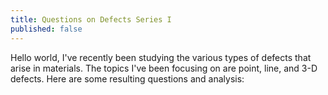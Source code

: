 ```yaml
---
title: Questions on Defects Series I
published: false
---
```


Hello world, I've recently been studying the various types of defects that arise in materials. The topics I've been focusing on are point, line, and 3-D defects. Here are some resulting questions and analysis:

